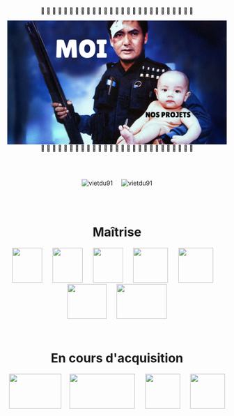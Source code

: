 <p align="center">🚨 🚨 🚨 🚨 🚨 🚨 🚨 🚨 🚨 🚨 🚨 🚨 🚨 🚨 🚨 🚨 🚨 🚨 🚨 🚨 🚨 🚨 🚨 🚨 🚨 🚨 🚨</p>  
  <img src="HardBoiled_Baby-0-1280-0-720-crop-fill.png"
     alt="badass"
     style="float: left; margin-right: 10px;" />
  
<p align="center">🚨 🚨 🚨 🚨 🚨 🚨 🚨 🚨 🚨 🚨 🚨 🚨 🚨 🚨 🚨 🚨 🚨 🚨 🚨 🚨 🚨 🚨 🚨 🚨 🚨 🚨 🚨</p>  
<br>
<br>
  <p align="center">
     <img align="center" src="https://github-readme-stats.vercel.app/api?username=vietdu91&show_icons=true&locale=fr&theme=gruvbox_light&hide_border=true" alt="vietdu91" />
    &nbsp;&nbsp;&nbsp;
    <img align="center" src="https://github-readme-stats.vercel.app/api/top-langs?username=vietdu91&show_icons=true&locale=fr&layout=compact&theme=synthwave&hide_border=true" alt="vietdu91" />
  </p>
<br>
<br>
<h1 align="center">Maîtrise</h1>
<p align="center">
  <img src="https://upload.wikimedia.org/wikipedia/commons/thumb/1/19/C_Logo.png/640px-C_Logo.png" width="68.96" height="80" />
  &nbsp;&nbsp;&nbsp;&nbsp;
  <img src="https://user-images.githubusercontent.com/78547273/216664858-753f48b2-dc3a-4f89-bd9d-beb02f6f0d80.png" width="68.96" height="80" />
  &nbsp;&nbsp;&nbsp;&nbsp;
  <img src="https://www.devopsschool.com/trainer/assets/images/makefiles-logo.png" width="68.96" height="80" />
  &nbsp;&nbsp;&nbsp;&nbsp;
  <img src="https://upload.wikimedia.org/wikipedia/commons/thumb/6/62/CSS3_logo.svg/640px-CSS3_logo.svg.png" width="80" height="80" />
  &nbsp;&nbsp;&nbsp;&nbsp;
  <img src="https://upload.wikimedia.org/wikipedia/commons/thumb/3/3b/Javascript_Logo.png/640px-Javascript_Logo.png" width="80" height="80" />
  &nbsp;&nbsp;&nbsp;&nbsp;
  <img src="https://upload.wikimedia.org/wikipedia/commons/thumb/a/a7/React-icon.svg/2300px-React-icon.svg.png" width="90" height="80" />
  &nbsp;&nbsp;&nbsp;&nbsp;
  <a href="https://www.youtube.com/watch?v=w2drHZXBhS0">
    <img src="https://upload.wikimedia.org/wikipedia/commons/thumb/f/f8/Confit_byaldi_2.jpg/640px-Confit_byaldi_2.jpg" width="115" height="80" />
  </a>
</p>
<br>
<h1 align="center">En cours d'acquisition</h1>
<p align="center">
  <img src="https://www.docker.com/wp-content/uploads/2022/03/Moby-logo.png" width="120" height="80" />
  &nbsp;&nbsp;&nbsp;
  <img src="https://upload.wikimedia.org/wikipedia/commons/thumb/2/27/PHP-logo.svg/640px-PHP-logo.svg.png" width="150" height="80" />
  &nbsp;&nbsp;&nbsp;&nbsp;
  <img src="https://user-images.githubusercontent.com/78547273/216676998-6ccf4b80-39c4-48c0-89f6-c12e1a30966f.png" width="80" height="80" />
  &nbsp;&nbsp;&nbsp;&nbsp;
  <img src="https://static-00.iconduck.com/assets.00/aws-icon-2048x2048-274bm1xi.png" width="80" height="80" />
</p>

